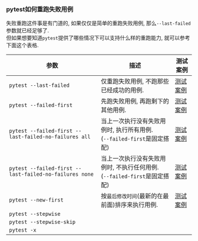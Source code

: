 ### pytest如何重跑失败用例
失败重跑这件事是有门道的, 如果仅仅是简单的重跑失败用例, 那么`--last-failed`参数就已经足够了.  
但如果想要知道`pytest`提供了哪些情况下可以支持什么样的重跑能力, 就可以参考下面这个表格.  

|参数|描述|测试案例|
|---|---|---|
|`pytest --last-failed`|仅重跑失败用例, 不跑那些已经成功的用例.|[测试案例](cmdlines/last-failed)|
|`pytest --failed-first`|先跑失败用例, 再跑剩下的其他用例.|[测试案例](cmdlines/failed-first)|
|`pytest --failed-first --last-failed-no-failures all`|当上一次执行没有失败用例时, 执行所有用例.<br>(`--failed-first`是固定搭配)|[测试案例](cmdlines/last-failed-no-failures/main.py#L9)|
|`pytest --failed-first --last-failed-no-failures none`|当上一次执行没有失败用例时, 不执行任何用例.<br>(`--failed-first`是固定搭配)|[测试案例](cmdlines/last-failed-no-failures/main.py#L12)|
|`pytest --new-first`|按`最后修改时间`(最新的在最前面)排序来执行用例.|[测试案例](cmdlines/new-first/main.py)|
|`pytest --stepwise`|||
|`pytest --stepwise-skip`|||
|`pytest -x`|||
